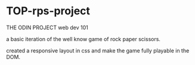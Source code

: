 # TOP-rps-project

THE ODIN PROJECT web dev 101

a basic iteration of the well know game of rock paper scissors.

created a responsive layout in css and make the game fully playable in the DOM.
